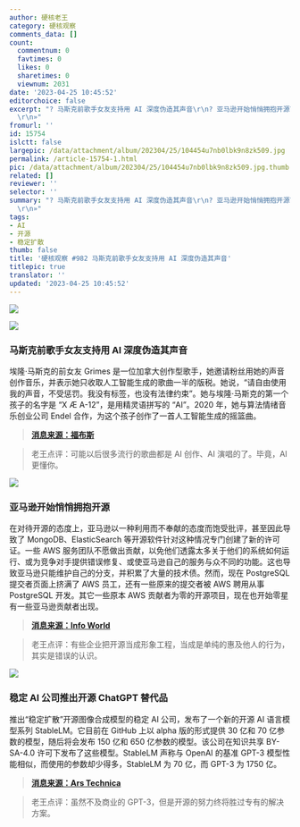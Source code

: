 ```yaml
---
author: 硬核老王
category: 硬核观察
comments_data: []
count:
  commentnum: 0
  favtimes: 0
  likes: 0
  sharetimes: 0
  viewnum: 2031
date: '2023-04-25 10:45:52'
editorchoice: false
excerpt: "? 马斯克前歌手女友支持用 AI 深度伪造其声音\r\n? 亚马逊开始悄悄拥抱开源\r\n? 稳定 AI 公司推出开源 ChatGPT 替代品\r\n»
  \r\n»"
fromurl: ''
id: 15754
islctt: false
largepic: /data/attachment/album/202304/25/104454u7nb0lbk9n8zk509.jpg
permalink: /article-15754-1.html
pic: /data/attachment/album/202304/25/104454u7nb0lbk9n8zk509.jpg.thumb.jpg
related: []
reviewer: ''
selector: ''
summary: "? 马斯克前歌手女友支持用 AI 深度伪造其声音\r\n? 亚马逊开始悄悄拥抱开源\r\n? 稳定 AI 公司推出开源 ChatGPT 替代品\r\n»
  \r\n»"
tags:
- AI
- 开源
- 稳定扩散
thumb: false
title: '硬核观察 #982 马斯克前歌手女友支持用 AI 深度伪造其声音'
titlepic: true
translator: ''
updated: '2023-04-25 10:45:52'
---
```


![](/data/attachment/album/202304/25/104454u7nb0lbk9n8zk509.jpg)


![](/data/attachment/album/202304/25/104504trr3gydmtrpedoub.jpg)


### 马斯克前歌手女友支持用 AI 深度伪造其声音


埃隆·马斯克的前女友 Grimes 是一位加拿大创作型歌手，她邀请粉丝用她的声音创作音乐，并表示她只收取人工智能生成的歌曲一半的版税。她说，“请自由使用我的声音，不受惩罚。我没有标签，也没有法律约束”。她与埃隆·马斯克的第一个孩子的名字是 “X Æ A-12”，是用精灵语拼写的 “AI”。2020 年，她与算法情绪音乐创业公司 Endel 合作，为这个孩子创作了一首人工智能生成的摇篮曲。



> 
> **[消息来源：福布斯](https://www.forbes.com/sites/martineparis/2023/04/24/grimes-tells-fans-to-deepfake-drake-her-welcomes-collaboration-with-ai/?sh=4bb550cb15c0)**
> 
> 
> 



> 
> 老王点评：可能以后很多流行的歌曲都是 AI 创作、AI 演唱的了。毕竟，AI 更懂你。
> 
> 
> 


![](/data/attachment/album/202304/25/104515lkt994najou8hj5a.jpg)


### 亚马逊开始悄悄拥抱开源


在对待开源的态度上，亚马逊以一种利用而不奉献的态度而饱受批评，甚至因此导致了 MongoDB、ElasticSearch 等开源软件针对这种情况专门创建了新的许可证。一些 AWS 服务团队不愿做出贡献，以免他们透露太多关于他们的系统如何运行、或为竞争对手提供错误修复、或使亚马逊自己的服务与众不同的功能。这也导致亚马逊只能维护自己的分支，并积累了大量的技术债。然而，现在 PostgreSQL 提交者页面上挤满了 AWS 员工，还有一些原来的提交者被 AWS 聘用从事 PostgreSQL 开发。其它一些原本 AWS 贡献者为零的开源项目，现在也开始零星有一些亚马逊贡献者出现。



> 
> **[消息来源：Info World](https://www.infoworld.com/article/3694090/amazon-s-quiet-open-source-revolution.html)**
> 
> 
> 



> 
> 老王点评：有些企业把开源当成形象工程，当成是单纯的惠及他人的行为，其实是错误的认识。
> 
> 
> 


![](/data/attachment/album/202304/25/104530xt00vtv00lzbrz6l.jpg)


### 稳定 AI 公司推出开源 ChatGPT 替代品


推出“稳定扩散”开源图像合成模型的稳定 AI 公司，发布了一个新的开源 AI 语言模型系列 StableLM。它目前在 GitHub 上以 alpha 版的形式提供 30 亿和 70 亿参数的模型，随后将会发布 150 亿和 650 亿参数的模型。该公司在知识共享 BY-SA-4.0 许可下发布了这些模型。StableLM 声称与 OpenAI 的基准 GPT-3 模型性能相似，而使用的参数却少得多，StableLM 为 70 亿，而 GPT-3 为 1750 亿。



> 
> **[消息来源：Ars Technica](https://arstechnica.com/information-technology/2023/04/stable-diffusion-for-language-stability-launches-open-source-ai-chatbot/)**
> 
> 
> 



> 
> 老王点评：虽然不及商业的 GPT-3，但是开源的努力终将胜过专有的解决方案。
> 
> 
>